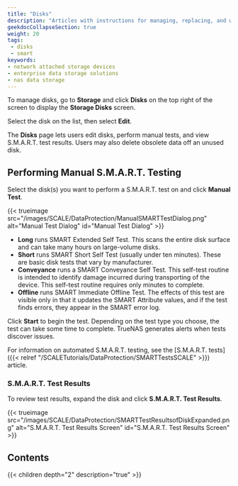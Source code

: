 ```yaml
---
title: "Disks"
description: "Articles with instructions for managing, replacing, and wiping disks."
geekdocCollapseSection: true
weight: 20
tags:
 - disks
 - smart
keywords:
- network attached storage devices
- enterprise data storage solutions
- nas data storage
---
```


To manage disks, go to **Storage** and click **Disks** on the top right of the screen to display the **Storage Disks** screen.

Select the disk on the list, then select **Edit**.

The **Disks** page lets users edit disks, perform manual tests, and view S.M.A.R.T. test results. Users may also delete obsolete data off an unused disk.

## Performing Manual  S.M.A.R.T. Testing

Select the disk(s) you want to perform a S.M.A.R.T. test on and click **Manual Test**.

{{< trueimage src="/images/SCALE/DataProtection/ManualSMARTTestDialog.png" alt="Manual Test Dialog" id="Manual Test Dialog" >}}

* **Long**  runs SMART Extended Self Test. This scans the entire disk surface and can take many hours on large-volume disks.
* **Short** runs SMART Short Self Test (usually under ten minutes). These are basic disk tests that vary by manufacturer.
* **Conveyance** runs a SMART Conveyance Self Test.
  This self-test routine is intended to identify damage incurred during transporting of the device.
  This self-test routine requires only minutes to complete.
* **Offline** runs SMART Immediate Offline Test.
  The effects of this test are visible only in that it updates the SMART Attribute values, and if the test finds errors, they appear in the SMART error log.

Click **Start** to begin the test. Depending on the test type you choose, the test can take some time to complete. TrueNAS generates alerts when tests discover issues.

For information on automated S.M.A.R.T. testing, see the [S.M.A.R.T. tests]({{< relref "/SCALETutorials/DataProtection/SMARTTestsSCALE" >}}) article.

### S.M.A.R.T. Test Results

To review test results, expand the disk and click **S.M.A.R.T. Test Results**.

{{< trueimage src="/images/SCALE/DataProtection/SMARTTestResultsofDiskExpanded.png" alt="S.M.A.R.T. Test Results Screen" id="S.M.A.R.T. Test Results Screen" >}}

<div class="noprint">

## Contents

{{< children depth="2" description="true" >}}

</div>
